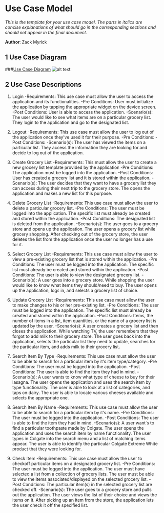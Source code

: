 # Use Case Model

*This is the template for your use case model. The parts in italics are concise explanations of what should go in the corresponding sections and should not appear in the final document.*

**Author**: Zack Myrick

## 1 Use Case Diagram

###[Use Case Diagram](https://github.gatech.edu/gt-omscs-se-2016fall/6300Fall16Team47/blob/master/Images/UseCaseDiagram.png)
![alt text](https://github.gatech.edu/gt-omscs-se-2016fall/6300Fall16Team47/blob/master/Images/UseCaseDiagram.png "Use Case Diagram")

## 2 Use Case Descriptions

1) Login
	-Requirements: This use case must allow the user to access the application and its functionalities.
	-Pre Conditions: User must initialize the application by tapping the appropriate widget on the device screen. 
	-Post Conditions: User is able to access the application.
	-Scenario(s): The user would like to see what items are on a particular grocery list. They login to the application and go to the designated list.

2) Logout
	-Requirements: This use case must allow the user to log out of the application once they've used it for their purpose.
	-Pre Conditions:
	-Post Conditions:
	-Scenario(s): The user has viewed the items on a particular list. They access the information they are looking for and decide to log out of the application.

3) Create Grocery List
	-Requirements: This must allow the user to create a new grocery list template provided by the application
	-Pre Conditions: The application must be logged into the application.
	-Post Conditions: User has created a grocery list and it is stored within the application.
	-Scenario(s): The user decides that they want to have a grocery list they can access during their next trip to the grocery store. The opens the application and makes a new list for this purpose.

4) Delete Grocery List
	-Requirements: This use case must allow the user to delete a particular grocery list.
	-Pre Conditions: The user must be logged into the application. The specific list must already be created and stored within the application.
	-Post Conditions: The designated list is deleted from the application.
	-Scenario(s): The user goes to a grocery store and opens up the application. The user opens a grocery list while grocery shopping. After checking out of the grocery store, the user deletes the list from the application once the user no longer has a use for it.

5) Select Grocery List
	-Requirements:  This use case must allow the user to view a pre-existing grocery list that is stored within the application.
	-Pre Conditions: The user must be logged into the application. The specific list must already be created and stored within the application.
	-Post Conditions: The user is able to view the designated grocery list.
	-Scenario(s): A user goes into a grocery store. While shopping the user would like to know what items they should/need to buy. The user opens up the application, logs in, and selects a grocery list of choice.

6) Update Grocery List
	-Requirements: This use case must allow the user to make changes to his or her pre-existing list.
	-Pre Conditions: The user must be logged into the application. The specific list must already be created and stored within the application.
	-Post Conditions: Items, the number of items in a list, item quantities, or the name of a grocery list is updated by the user. 
	-Scenario(s): A user creates a grocery list and then closes the application. While watching TV, the user remembers that they forgot to add milk to their grocery store. The user goes back into the application, selects the particular list they need to update, searches for the particular item, and adds milk to their grocery list.

7) Search Item By Type
	-Requirements: This use case must allow the user to be able to search for a particular item by it's item type/category.
	-Pre Conditions: The user must be logged into the application.
	-Post Conditions: The user is able to find the item they had in mind.
	-Scenario(s): A user wants to know what type of cheese to buy for their lasagna. The user opens the application and uses the search item by type functionality. The user is able to look at a list of categories, and taps on dairy. The user is able to locate various cheeses available and selects the appropriate one.

8) Search Item By Name
	-Requirements: This use case must allow the user to be able to search for a particular item by it's name.
	-Pre Conditions: The user must be logged into the application.
	-Post Conditions: The user is able to find the item they had in mind.
	-Scenario(s): A user want's to find a particular toothpaste made by Colgate. The user opens the application and uses the search item by name functionality. The user types in Colgate into the search menu and a list of matching items appear. The user is able to identify the particular Colgate Extreme White product that they were looking for.

9) Check Item
	-Requirements: This use case must allow the user to checkoff particular items on a designated grocery list.
	-Pre Conditions: The user must be logged into the application. The user must have selected a list from a collection of grocery lists. The user must be able to view the items associated/displayed on the selected grocery list.
	-Post Conditions: The particular item(s) in the selected grocery list are checked off.
	-Scenario(s): The user goes to a grocery store and pulls out the application. The user views the list of their choice and views the items on it. After picking up an item from the store, the application lets the user check it off the specified list.

